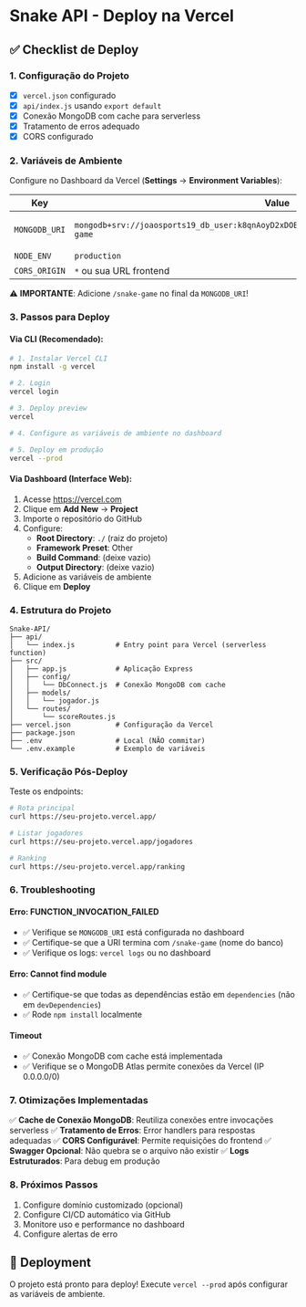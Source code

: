 # Snake API - Deploy na Vercel

## ✅ Checklist de Deploy

### 1. Configuração do Projeto
- [x] `vercel.json` configurado
- [x] `api/index.js` usando `export default`
- [x] Conexão MongoDB com cache para serverless
- [x] Tratamento de erros adequado
- [x] CORS configurado

### 2. Variáveis de Ambiente
Configure no Dashboard da Vercel (**Settings** → **Environment Variables**):

| Key | Value | Environments |
|-----|-------|--------------|
| `MONGODB_URI` | `mongodb+srv://joaosports19_db_user:k8qnAoyD2xDOBLLj@cluster0.xp29en9.mongodb.net/snake-game` | Production, Preview, Development |
| `NODE_ENV` | `production` | Production |
| `CORS_ORIGIN` | `*` ou sua URL frontend | Todos |

⚠️ **IMPORTANTE**: Adicione `/snake-game` no final da `MONGODB_URI`!

### 3. Passos para Deploy

#### Via CLI (Recomendado):
```bash
# 1. Instalar Vercel CLI
npm install -g vercel

# 2. Login
vercel login

# 3. Deploy preview
vercel

# 4. Configure as variáveis de ambiente no dashboard

# 5. Deploy em produção
vercel --prod
```

#### Via Dashboard (Interface Web):
1. Acesse https://vercel.com
2. Clique em **Add New** → **Project**
3. Importe o repositório do GitHub
4. Configure:
   - **Root Directory**: `./` (raiz do projeto)
   - **Framework Preset**: Other
   - **Build Command**: (deixe vazio)
   - **Output Directory**: (deixe vazio)
5. Adicione as variáveis de ambiente
6. Clique em **Deploy**

### 4. Estrutura do Projeto
```
Snake-API/
├── api/
│   └── index.js          # Entry point para Vercel (serverless function)
├── src/
│   ├── app.js            # Aplicação Express
│   ├── config/
│   │   └── DbConnect.js  # Conexão MongoDB com cache
│   ├── models/
│   │   └── jogador.js
│   └── routes/
│       └── scoreRoutes.js
├── vercel.json           # Configuração da Vercel
├── package.json
├── .env                  # Local (NÃO commitar)
└── .env.example          # Exemplo de variáveis
```

### 5. Verificação Pós-Deploy

Teste os endpoints:
```bash
# Rota principal
curl https://seu-projeto.vercel.app/

# Listar jogadores
curl https://seu-projeto.vercel.app/jogadores

# Ranking
curl https://seu-projeto.vercel.app/ranking
```

### 6. Troubleshooting

#### Erro: FUNCTION_INVOCATION_FAILED
- ✅ Verifique se `MONGODB_URI` está configurada no dashboard
- ✅ Certifique-se que a URI termina com `/snake-game` (nome do banco)
- ✅ Verifique os logs: `vercel logs` ou no dashboard

#### Erro: Cannot find module
- ✅ Certifique-se que todas as dependências estão em `dependencies` (não em `devDependencies`)
- ✅ Rode `npm install` localmente

#### Timeout
- ✅ Conexão MongoDB com cache está implementada
- ✅ Verifique se o MongoDB Atlas permite conexões da Vercel (IP 0.0.0.0/0)

### 7. Otimizações Implementadas

✅ **Cache de Conexão MongoDB**: Reutiliza conexões entre invocações serverless
✅ **Tratamento de Erros**: Error handlers para respostas adequadas
✅ **CORS Configurável**: Permite requisições do frontend
✅ **Swagger Opcional**: Não quebra se o arquivo não existir
✅ **Logs Estruturados**: Para debug em produção

### 8. Próximos Passos

1. Configure domínio customizado (opcional)
2. Configure CI/CD automático via GitHub
3. Monitore uso e performance no dashboard
4. Configure alertas de erro

## 🚀 Deployment

O projeto está pronto para deploy! Execute `vercel --prod` após configurar as variáveis de ambiente.
